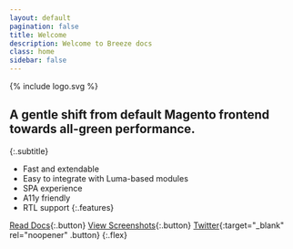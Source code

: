 ```yaml
---
layout: default
pagination: false
title: Welcome
description: Welcome to Breeze docs
class: home
sidebar: false
---
```


{% include logo.svg %}

## A gentle shift from default Magento frontend towards all-green performance.
{:.subtitle}

 -  Fast and extendable
 -  Easy to integrate with Luma-based modules
 -  SPA experience
 -  A11y friendly
 -  RTL support
{:.features}

[Read Docs](/about){:.button}
[View Screenshots](/screenshots){:.button}
[Twitter](https://twitter.com/breezefront){:target="_blank" rel="noopener" .button}
{:.flex}
